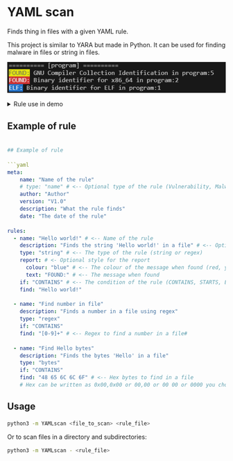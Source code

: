 # YAML scan

Finds thing in files with a given YAML rule.

This project is similar to YARA but made in Python. It can be used for finding malware in files or string in files.

![demo](doc/demo.png)

<details close>
<summary>Rule use in demo</summary>

```yaml
meta:
    name: "Demo rule" 
    type: "Executable"
    author: "awesomelewis2007"
    version: "V1.0"
    description: "Finds execuatble identifiers"
    date: "15-04-2023"

rules:
  - name: "GNU Compiler Collection Identification"
    description: "Finds files that were compiled with GCC"
    type: "string" 
    report:
      colour: "yellow"
      text: "FOUND:"
    if: "CONTAINS"
    find: "GCC"
    
  - name: "Binary identifier for x86_64"
    description: "Finds files that are compiled for x86_64"
    type: "string" 
    report:
      colour: "red"
      text: "FOUND:"
    if: "CONTAINS"
    find: "x86-64"

  - name: "Binary identifier for ELF"
    description: "Finds files that are compiled for ELF"
    type: "string" 
    report:
      colour: "blue"
      text: "ELF:"
    if: "CONTAINS"
    find: "ELF"
```
</details>

## Example of rule

```yaml

## Example of rule

```yaml
meta:
    name: "Name of the rule"  
    # type: "name" # <-- Optional type of the rule (Vulnerability, Malware, etc.)
    author: "Author"
    version: "V1.0"
    description: "What the rule finds"
    date: "The date of the rule"

rules:
  - name: "Hello world!" # <-- Name of the rule
    description: "Finds the string 'Hello world!' in a file" # <-- Optional description of the rule
    type: "string" # <-- The type of the rule (string or regex)
    report: # <- Optional style for the report
      colour: "blue" # <-- The colour of the message when found (red, yellow, green, blue, purple, cyan, white, magenta)
      text: "FOUND:" # <-- The message when found
    if: "CONTAINS" # <-- The condition of the rule (CONTAINS, STARTS, ENDS)
    find: "Hello world!"
    
  - name: "Find number in file"
    description: "Finds a number in a file using regex"
    type: "regex"
    if: "CONTAINS"
    find: "[0-9]+" # <-- Regex to find a number in a file#
  
  - name: "Find Hello bytes"
    description: "Finds the bytes 'Hello' in a file"
    type: "bytes"
    if: "CONTAINS"
    find: "48 65 6C 6C 6F" # <-- Hex bytes to find in a file
    # Hex can be written as 0x00,0x00 or 00,00 or 00 00 or 0000 you chose YAMLscan will clean it up for you
```

## Usage

```bash
python3 -m YAMLscan <file_to_scan> <rule_file>
```

Or to scan files in a directory and subdirectories:

```bash
python3 -m YAMLscan - <rule_file>
```